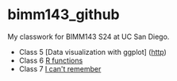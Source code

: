 # bimm143_github
My classwork for BIMM143 S24 at UC San Diego.

- Class 5 [Data visualization with ggplot] ([http](https://www.bbc.com))
- Class 6 [R functions]()
- Class 7 [I can't remember]()
